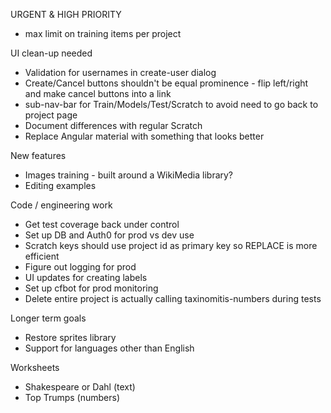 URGENT & HIGH PRIORITY
* max limit on training items per project

UI clean-up needed
* Validation for usernames in create-user dialog
* Create/Cancel buttons shouldn't be equal prominence - flip left/right and make cancel buttons into a link
* sub-nav-bar for Train/Models/Test/Scratch to avoid need to go back to project page
* Document differences with regular Scratch
* Replace Angular material with something that looks better

New features
* Images training - built around a WikiMedia library?
* Editing examples

Code / engineering work
* Get test coverage back under control
* Set up DB and Auth0 for prod vs dev use
* Scratch keys should use project id as primary key so REPLACE is more efficient
* Figure out logging for prod
* UI updates for creating labels
* Set up cfbot for prod monitoring
* Delete entire project is actually calling taxinomitis-numbers during tests

Longer term goals
* Restore sprites library
* Support for languages other than English

Worksheets
* Shakespeare or Dahl (text)
* Top Trumps (numbers)
